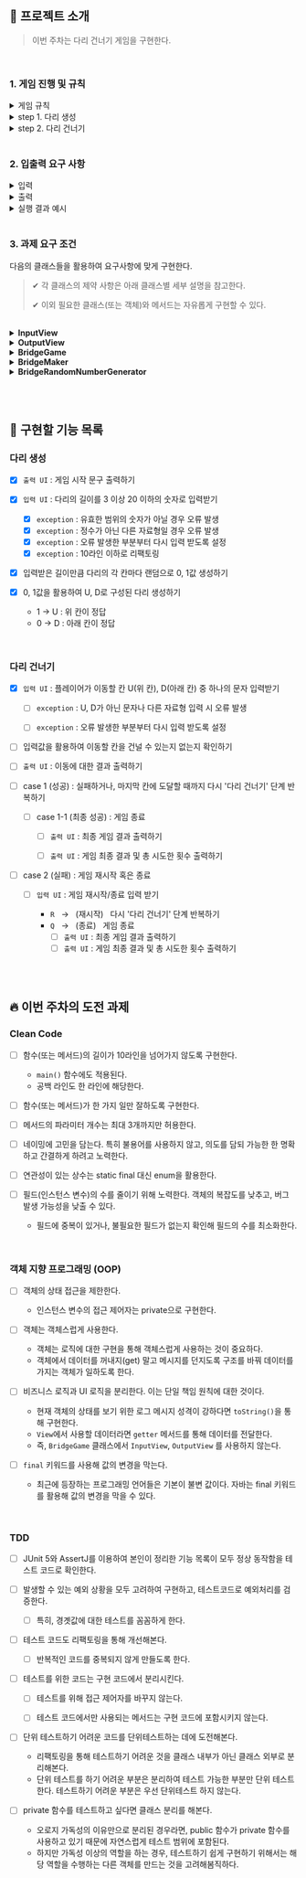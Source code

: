 ## 🚀 프로젝트 소개
> 이번 주차는 다리 건너기 게임을 구현한다.
>
<br>

### 1. 게임 진행 및 규칙

<details>
    <summary>게임 규칙</summary>
    <div markdown="1">


위아래 둘 중 하나의 칸만 건널 수 있는 다리를 끝까지 건너가는 게임이다.
    
- 위, 아래 두 칸으로 이루어진 다리를 건너야 한다.
- 다리는 왼쪽에서 오른쪽으로 건너야 한다.
- 위아래 둘 중 하나의 칸만 건널 수 있다.

<br>
</div>
</details>

<details>
    <summary>step 1. 다리 생성</summary>
    <div markdown="1">

- 다리의 길이를 숫자로 입력받고 생성한다.
- 다리를 생성할 때 위 칸과 아래 칸 중 건널 수 있는 칸은 0과 1 중 무작위 값을 이용해서 정한다.
- 위 칸을 건널 수 있는 경우 U, 아래 칸을 건널 수 있는 경우 D값으로 나타낸다.
- 무작위 값이 0인 경우 아래 칸, 1인 경우 위 칸이 건널 수 있는 칸이 된다.

<br>
</div>
</details>
<details>
    <summary>step 2. 다리 건너기</summary>
    <div markdown="1">

- 다리가 생성되면 플레이어가 이동할 칸을 선택한다.
  - 이동할 때 위 칸은 대문자 U, 아래 칸은 대문자 D를 입력한다.
  - 이동한 칸을 건널 수 있다면 O로 표시한다. 건널 수 없다면 X로 표시한다.


- 다리를 끝까지 건너면 게임이 종료된다.


- 다리를 건너다 실패하면 게임을 재시작하거나 종료할 수 있다.
  - 재시작해도 처음에 만든 다리로 재사용한다.
 - 게임 결과의 총 시도한 횟수는 첫 시도를 포함해 게임을 종료할 때까지 시도한 횟수를 나타낸다.


- 사용자가 잘못된 값을 입력할 경우 `IllegalArgumentException`를 발생시키고, "[ERROR]"로 시작하는 에러 메시지를 출력 후 그 부분부터 입력을 다시 받는다. 
  - `Exception`이 아닌 `IllegalArgumentException`, `IllegalStateException` 등과 같은 명확한 유형을 처리한다.
  
<br>
</div>
</details>

<br>

### 2. 입출력 요구 사항

<details>
    <summary>입력</summary>
    <div markdown="1">

- 자동으로 생성할 다리 길이를 입력 받는다. 3 이상 20 이하의 숫자를 입력할 수 있으며 올바른 값이 아니면 예외 처리한다.
  ```
  3
  ```

- 라운드마다 플레이어가 이동할 칸을 입력 받는다. U(위 칸)와 D(아래 칸) 중 하나의 문자를 입력할 수 있으며 올바른 값이 아니면 예외 처리한다.
  ```
  U
  ```

- 게임 재시작/종료 여부를 입력 받는다. R(재시작)과 Q(종료) 중 하나의 문자를 입력할 수 있으며 올바른 값이 아니면 예외 처리한다.
  ```
  R
  ```
  <br>
</div>
</details>

<details>
    <summary>출력</summary>
    <div markdown="1">


- 게임 시작 문구
  ```
  다리 건너기 게임을 시작합니다.
  ```

- 게임 종료 문구
  ```
  최종 게임 결과
  [ O |   |   ]
  [   | O | O ]
  
  게임 성공 여부: 성공
  총 시도한 횟수: 2
  ```

- 사용자가 이동할 때마다 다리 건너기 결과의 출력 형식은 실행 결과 예시를 참고한다.
  - 이동할 수 있는 칸을 선택한 경우 O 표시
  - 이동할 수 없는 칸을 선택한 경우 X 표시
  - 선택하지 않은 칸은 공백 한 칸으로 표시
  - 다리의 시작은 `[`, 다리의 끝은 `]`으로 표시
  - 다리 칸의 구분은 ` | `(앞뒤 공백 포함) 문자열로 구분
  - 현재까지 건넌 다리를 모두 출력

- 예외 상황 시 에러 문구를 출력해야 한다. 단, 에러 문구는 "[ERROR]"로 시작해야 한다.
  ```
  [ERROR] 다리 길이는 3부터 20 사이의 숫자여야 합니다.
  ```
<br>
</div>
</details>

<details>
    <summary>실행 결과 예시</summary>
    <div markdown="1">

```
다리 건너기 게임을 시작합니다.

다리의 길이를 입력해주세요.
3

이동할 칸을 선택해주세요. (위: U, 아래: D)
U
[ O ]
[   ]

이동할 칸을 선택해주세요. (위: U, 아래: D)
U
[ O | X ]
[   |   ]

게임을 다시 시도할지 여부를 입력해주세요. (재시도: R, 종료: Q)
R
이동할 칸을 선택해주세요. (위: U, 아래: D)
U
[ O ]
[   ]

이동할 칸을 선택해주세요. (위: U, 아래: D)
D
[ O |   ]
[   | O ]

이동할 칸을 선택해주세요. (위: U, 아래: D)
D
[ O |   |   ]
[   | O | O ]

최종 게임 결과
[ O |   |   ]
[   | O | O ]

게임 성공 여부: 성공
총 시도한 횟수: 2
```

```
다리 건너기 게임을 시작합니다.

다리의 길이를 입력해주세요.
3

이동할 칸을 선택해주세요. (위: U, 아래: D)
U
[ O ]
[   ]

이동할 칸을 선택해주세요. (위: U, 아래: D)
U
[ O | X ]
[   |   ]

게임을 다시 시도할지 여부를 입력해주세요. (재시도: R, 종료: Q)
Q
최종 게임 결과
[ O | X ]
[   |   ]

게임 성공 여부: 실패
총 시도한 횟수: 1
```
<br>
</div>
</details>

<br>


### 3. 과제 요구 조건

다음의 클래스들을 활용하여 요구사항에 맞게 구현한다.

> ✔ 각 클래스의 제약 사항은 아래 클래스별 세부 설명을 참고한다.
>
> ✔ 이외 필요한 클래스(또는 객체)와 메서드는 자유롭게 구현할 수 있다.
<br>

<details>
    <summary> <b>InputView</b> </summary>
    <div markdown="1">


> 📍 `InputView` 클래스에서만 `camp.nextstep.edu.missionutils.Console` 의 `readLine()` 메서드를 이용해 사용자의 입력을 받을 수 있다.
>

  ```java
  public class InputView {
  
      public int readBridgeSize() {
          return 0;
      }
  
      public String readMoving() {
          return null;
      }
  
      public String readGameCommand() {
          return null;
      }
  }
  ```
  
  - [ ] 제공된 `InputView` 클래스를 활용해 구현해야 한다.
  - [ ] `InputView`의 패키지는 변경할 수 있다.
  - [ ] `InputView`의 메서드의 시그니처(인자, 이름)와 반환 타입은 변경할 수 있다.
  - [ ] 사용자 값 입력을 위해 필요한 메서드를 추가할 수 있다.

<br>
</div>
</details>

<details>
    <summary> <b>OutputView</b> </summary>
    <div markdown="1">


  ```java
  public class OutputView {
  
      public void printMap() {
      }
  
      public void printResult() {
      }
  }
  ```
  - [ ] 제공된 `OutputView` 클래스를 활용해 구현해야 한다.
  - [ ] `OutputView`의 패키지는 변경할 수 있다.
  - [ ] `OutputView`의 **메서드의 이름**은 **변경할 수 없고**, 인자와 반환 타입은 필요에 따라 추가하거나 변경할 수 있다.
  - [ ] 값 출력을 위해 필요한 메서드를 추가할 수 있다.

<br>
</div>
</details>

<details>
    <summary> <b>BridgeGame</b> </summary>
    <div markdown="1">

> 📍 `BridgeGame` 클래스에서 `InputView`, `OutputView` 를 사용하지 않는다.

  ```java
  public class BridgeGame {
  
      public void move() {
      }
  
      public void retry() {
      }
  }
  ```

  - [ ] 제공된 `BridgeGame` 클래스를 활용해 구현해야 한다.
  - [ ] `BridgeGame`에 필드(인스턴스 변수)를 추가할 수 있다.
  - [ ] `BridgeGame`의 패키지는 변경할 수 있다.
  - [ ] `BridgeGame`의 **메서드의 이름**은 **변경할 수 없고**, 인자와 반환 타입은 필요에 따라 추가하거나 변경할 수 있다.
  - [ ] 게임 진행을 위해 필요한 메서드를 추가 하거나 변경할 수 있다.

<br>
</div>
</details>

<details>
    <summary> <b>BridgeMaker</b> </summary>
    <div markdown="1">
  
  ```java
  public class BridgeMaker {
  
      public List<String> makeBridge(int size) {
          return null;
      }
  }
  ```
  
  - [ ] 제공된 `BridgeMaker` 클래스를 활용해 구현해야 한다.
  - [ ] `BridgeMaker`의 **필드(인스턴스 변수)를 변경할 수 없다.**
  - [ ] `BridgeMaker`의 **메서드의 시그니처(인자, 이름)와 반환 타입**은 **변경할 수 없다.**

<br>
</div>
</details>

<details>
    <summary> <b>BridgeRandomNumberGenerator</b> </summary>
    <div markdown="1">

> 📍 Random 값 추출은 제공된 `bridge.BridgeRandomNumberGenerator`의 `generate()`를 활용한다.

  ```java
  // 사용 예시
  int number = bridgeNumberGenerator.generate();
  ```
  - [ ] `BridgeRandomNumberGenerator`, `BridgeNumberGenerator` **클래스의 코드**는 **변경할 수 없다**.

<br>
</div>
</details>

<br><br>

## 📝 구현할 기능 목록

### 다리 생성

- [x] `출력 UI` : 게임 시작 문구 출력하기


- [x] `입력 UI` : 다리의 길이를 3 이상 20 이하의 숫자로 입력받기
  - [x] `exception` : 유효한 범위의 숫자가 아닐 경우 오류 발생
  - [x] `exception` : 정수가 아닌 다른 자료형일 경우 오류 발생
  - [x] `exception` : 오류 발생한 부분부터 다시 입력 받도록 설정
  - [x] `exception` : 10라인 이하로 리팩토링

- [x] 입력받은 길이만큼 다리의 각 칸마다 랜덤으로 0, 1값 생성하기


- [x] 0, 1값을 활용하여 U, D로 구성된 다리 생성하기
  - 1 -> U : 위 칸이 정답
  - 0 -> D : 아래 칸이 정답

<br>

### 다리 건너기

- [x] `입력 UI` : 플레이어가 이동할 칸 U(위 칸), D(아래 칸) 중 하나의 문자 입력받기
  - [ ] `exception` : U, D가 아닌 문자나 다른 자료형 입력 시 오류 발생
  - [ ] `exception` : 오류 발생한 부분부터 다시 입력 받도록 설정

    
- [ ] 입력값을 활용하여 이동할 칸을 건널 수 있는지 없는지 확인하기


- [ ] `출력 UI` : 이동에 대한 결과 출력하기


- [ ] case 1 (성공) : 실패하거나, 마지막 칸에 도달할 때까지 다시 '다리 건너기' 단계 반복하기
  - [ ] case 1-1 (최종 성공) : 게임 종료
    - [ ] `출력 UI` : 최종 게임 결과 출력하기
    - [ ] `출력 UI` : 게임 최종 결과 및 총 시도한 횟수 출력하기<br>


- [ ] case 2 (실패) : 게임 재시작 혹은 종료<br>

    - [ ] `입력 UI` : 게임 재시작/종료 입력 받기<br>

      - `R` &nbsp; -> &nbsp; (재시작) &nbsp; 다시 '다리 건너기' 단계 반복하기
      - `Q` &nbsp; -> &nbsp; (종료) &nbsp; 게임 종료<br>
        - [ ] `출력 UI` : 최종 게임 결과 출력하기
        - [ ] `출력 UI` : 게임 최종 결과 및 총 시도한 횟수 출력하기

<br><br>

## 🔥 이번 주차의 도전 과제


### Clean Code
 
- [ ] 함수(또는 메서드)의 길이가 10라인을 넘어가지 않도록 구현한다.
  - `main()` 함수에도 적용된다.
  - 공백 라인도 한 라인에 해당한다.


- [ ] 함수(또는 메서드)가 한 가지 일만 잘하도록 구현한다.


- [ ] 메서드의 파라미터 개수는 최대 3개까지만 허용한다.


- [ ] 네이밍에 고민을 담는다. 특히 불용어를 사용하지 않고, 의도를 담되 가능한 한 명확하고 간결하게 하려고 노력한다.


- [ ] 연관성이 있는 상수는 static final 대신 enum을 활용한다.


- [ ] 필드(인스턴스 변수)의 수를 줄이기 위해 노력한다. 객체의 복잡도를 낮추고, 버그 발생 가능성을 낮출 수 있다. 
  - 필드에 중복이 있거나, 불필요한 필드가 없는지 확인해 필드의 수를 최소화한다.


<br>

### 객체 지향 프로그래밍 (OOP)
- [ ] 객체의 상태 접근을 제한한다.
  - 인스턴스 변수의 접근 제어자는 private으로 구현한다.


- [ ] 객체는 객체스럽게 사용한다.
  - 객체는 로직에 대한 구현을 통해 객체스럽게 사용하는 것이 중요하다.
  - 객체에서 데이터를 꺼내지(get) 말고 메시지를 던지도록 구조를 바꿔 데이터를 가지는 객체가 일하도록 한다.


- [ ] 비즈니스 로직과 UI 로직을 분리한다. 이는 단일 책임 원칙에 대한 것이다.
  - 현재 객체의 상태를 보기 위한 로그 메시지 성격이 강하다면 `toString()`을 통해 구현한다.
  - `View`에서 사용할 데이터라면 `getter` 메서드를 통해 데이터를 전달한다.
  - 즉, `BridgeGame` 클래스에서 `InputView`, `OutputView` 를 사용하지 않는다.


- [ ] `final` 키워드를 사용해 값의 변경을 막는다.
    - 최근에 등장하는 프로그래밍 언어들은 기본이 불변 값이다. 자바는 final 키워드를 활용해 값의 변경을 막을 수 있다.

<br>

### TDD
- [ ] JUnit 5와 AssertJ를 이용하여 본인이 정리한 기능 목록이 모두 정상 동작함을 테스트 코드로 확인한다.


- [ ] 발생할 수 있는 예외 상황을 모두 고려하여 구현하고, 테스트코드로 예외처리를 검증한다.
  - [ ] 특히, 경곗값에 대한 테스트를 꼼꼼하게 한다.


- [ ] 테스트 코드도 리팩토링을 통해 개선해본다.
  - [ ] 반복적인 코드를 중복되지 않게 만들도록 한다.


- [ ] 테스트를 위한 코드는 구현 코드에서 분리시킨다.
  - [ ] 테스트를 위해 접근 제어자를 바꾸지 않는다.
  - [ ] 테스트 코드에서만 사용되는 메서드는 구현 코드에 포함시키지 않는다.


- [ ] 단위 테스트하기 어려운 코드를 단위테스트하는 데에 도전해본다.
  - 리팩토링을 통해 테스트하기 어려운 것을 클래스 내부가 아닌 클래스 외부로 분리해본다.
  - 단위 테스트를 하기 어려운 부분은 분리하여 테스트 가능한 부분만 단위 테스트한다. 테스트하기 어려운 부분은 우선 단위테스트 하지 않는다.


- [ ] private 함수를 테스트하고 싶다면 클래스 분리를 해본다.
  - 오로지 가독성의 이유만으로 분리된 경우라면, public 함수가 private 함수를 사용하고 있기 때문에 자연스럽게 테스트 범위에 포함된다.
  - 하지만 가독성 이상의 역할을 하는 경우, 테스트하기 쉽게 구현하기 위해서는 해당 역할을 수행하는 다른 객체를 만드는 것을 고려해봄직하다.
